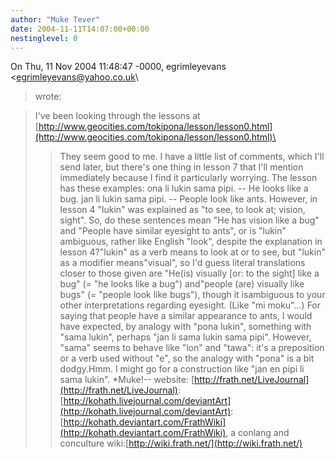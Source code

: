 ```yaml
---
author: "Muke Tever"
date: 2004-11-11T14:07:00+00:00
nestinglevel: 0
---
```

On Thu, 11 Nov 2004 11:48:47 -0000, egrimleyevans <[egrimleyevans@yahoo.co.uk](mailto://egrimleyevans@yahoo.co.uk)\
>wrote:

> I've been looking through the lessons at
> [http://www.geocities.com/tokipona/lesson/lesson0.html](http://www.geocities.com/tokipona/lesson/lesson0.html)\
>> They seem good to me. I have a little list of comments, which I'll
> send later, but there's one thing in lesson 7 that I'll mention
> immediately because I find it particularly worrying.
>> The lesson has these examples:
>> ona li lukin sama pipi. --
 He looks like a bug.
> jan li lukin sama pipi. --
 People look like ants.
>> However, in lesson 4 "lukin" was explained as "to see, to look at;
> vision, sight". So, do these sentences mean "He has vision like a bug"
> and "People have similar eyesight to ants", or is "lukin" ambiguous,
> rather like English "look", despite the explanation in lesson 4?"lukin" as a verb means to look at or to see, but "lukin" as a modifier means"visual", so I'd guess literal translations closer to those given are "He(is) visually \[or: to the sight\] like a bug" (= "he looks like a bug") and"people (are) visually like bugs" (= "people look like bugs"), though it isambiguous to your other interpretations regarding eyesight. (Like "mi moku"...)
> For saying that people have a similar appearance to ants, I would have
> expected, by analogy with "pona lukin", something with "sama lukin",
> perhaps "jan li sama lukin sama pipi". However, "sama" seems to behave
> like "lon" and "tawa": it's a preposition or a verb used without "e",
> so the analogy with "pona" is a bit dodgy.Hmm. I might go for a construction like "jan en pipi li sama lukin". \*Muke!--
website: [http://frath.net/LiveJournal](http://frath.net/LiveJournal): [http://kohath.livejournal.com/deviantArt](http://kohath.livejournal.com/deviantArt): [http://kohath.deviantart.com/FrathWiki](http://kohath.deviantart.com/FrathWiki), a conlang and conculture wiki:[http://wiki.frath.net/](http://wiki.frath.net/)